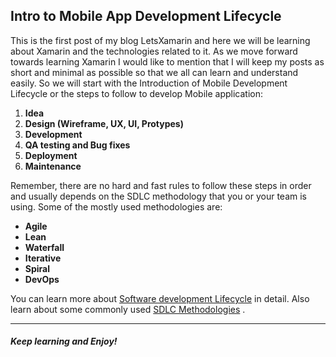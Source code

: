 ## Intro to Mobile App Development Lifecycle

This is the first post of my blog LetsXamarin and here we will be learning about Xamarin and the technologies related to it. As we move forward towards learning Xamarin I would like to mention that I will keep my posts as short and minimal as possible so that we all can learn and understand easily. So we will start with the Introduction of Mobile Development Lifecycle or the steps to follow to develop Mobile application:


1. **Idea**
2. **Design (Wireframe, UX, UI, Protypes)**
3. **Development**
4. **QA testing and Bug fixes**
5. **Deployment**
6. **Maintenance**

Remember, there are no hard and fast rules to follow these steps in order and usually depends on the SDLC methodology that you or your team is using. Some of the mostly used methodologies are:


- **Agile**
- **Lean**
- **Waterfall**
- **Iterative**
- **Spiral**
- **DevOps**

You can learn more about  [Software development Lifecycle](https://docs.microsoft.com/en-us/xamarin/cross-platform/get-started/introduction-to-mobile-sdlc)  in detail.
Also learn about some commonly used  [SDLC Methodologies](https://www.roberthalf.com/blog/salaries-and-skills/6-basic-sdlc-methodologies-which-one-is-best) .

*****
###### **Keep learning and Enjoy!**